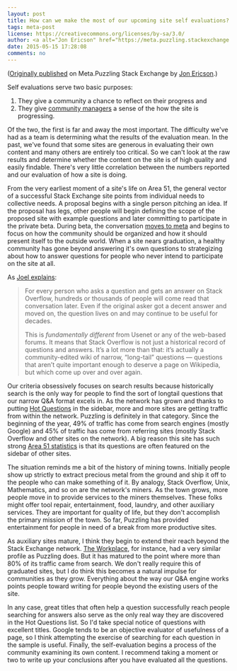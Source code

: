 ```yaml
---
layout: post
title: How can we make the most of our upcoming site self evaluations?
tags: meta-post 
license: https://creativecommons.org/licenses/by-sa/3.0/
author: <a alt="Jon Ericson" href="https://meta.puzzling.stackexchange.com/users/15/jon-ericson">Jon Ericson</a>
date: 2015-05-15 17:28:08
comments: no
---
```


([Originally published](https://meta.puzzling.stackexchange.com/a/3020/15) on Meta.Puzzling Stack Exchange by <a alt="Jon Ericson" href="https://meta.puzzling.stackexchange.com/users/15/jon-ericson">Jon Ericson</a>.)

Self evaluations serve two basic purposes:

1. They give a community a chance to reflect on their progress and
2. They give [community managers](https://meta.stackexchange.com/questions/99338/who-are-the-community-managers-and-what-do-they-do) a sense of the how the site is progressing.

Of the two, the first is far and away the most important. The difficulty we've had as a team is determining what the results of the evaluation mean. In the past, we've found that some sites are generous in evaluating their own content and many others are entirely too critical. So we can't look at the raw results and determine whether the content on the site is of high quality and easily findable. There's very little correlation between the numbers reported and our evaluation of how a site is doing.

From the very earliest moment of a site's life on Area 51, the general vector of a successful Stack Exchange site points from individual needs to collective needs. A proposal begins with a single person pitching an idea. If the proposal has legs, other people will begin defining the scope of the proposed site with example questions and later committing to participate in the private beta. During beta, the conversation [moves to meta](https://blog.stackoverflow.com/2010/07/the-7-essential-meta-questions-of-every-beta/) and begins to focus on how the community should be organized and how it should present itself to the outside world. When a site nears graduation, a healthy community has gone beyond answering it's own questions to strategizing about how to answer questions for people who never intend to participate on the site at all.

As [Joel explains](https://blog.stackoverflow.com/2011/01/the-wikipedia-of-long-tail-programming-questions/):

> For every person who asks a question and gets an answer on Stack Overflow, hundreds or thousands of people will come read that conversation later. Even if the original asker got a decent answer and moved on, the question lives on and may continue to be useful for decades.
> 
> This is _fundamentally different_ from Usenet or any of the web-based forums. It means that Stack Overflow is not just a historical record of questions and answers. It’s a lot more than that: it’s actually a community-edited wiki of narrow, “long-tail” questions — questions that aren’t quite important enough to deserve a page on Wikipedia, but which come up over and over again.

Our criteria obsessively focuses on search results because historically search is the only way for people to find the sort of longtail questions that our narrow Q&A format excels in. As the network has grown and thanks to putting [Hot Questions](https://meta.stackexchange.com/questions/219922/what-is-the-goal-of-hot-network-questions) in the sidebar, more and more sites are getting traffic from within the network. Puzzling is definitely in that category. Since the beginning of the year, 49% of traffic has come from search engines (mostly Google) and 45% of traffic has come from referring sites (mostly Stack Overflow and other sites on the network). A big reason this site has such strong [Area 51 statistics](https://area51.stackexchange.com/proposals/45128/puzzling) is that its questions are often featured on the sidebar of other sites.

The situation reminds me a bit of the history of mining towns. Initially people show up strictly to extract precious metal from the ground and ship it off to the people who can make something of it. By analogy, Stack Overflow, Unix, Mathematics, and so on are the network's miners. As the town grows, more people move in to provide services to the miners themselves. These folks might offer tool repair, entertainment, food, laundry, and other auxiliary services. They are important for quality of life, but they don't accomplish the primary mission of the town. So far, Puzzling has provided entertainment for people in need of a break from more productive sites.

As auxiliary sites mature, I think they begin to extend their reach beyond the Stack Exchange network. [The Workplace](https://workplace.stackexchange.com/), for instance, had a very similar profile as Puzzling does. But it has matured to the point where more than 80% of its traffic came from search. We don't really require this of graduated sites, but I do think this becomes a natural impulse for communities as they grow. Everything about the way our Q&A engine works points people toward writing for people beyond the existing users of the site.

In any case, great titles that often help a question successfully reach people searching for answers also serve as the only real way they are discovered in the Hot Questions list. So I'd take special notice of questions with excellent titles. Google tends to be an objective evaluator of usefulness of a page, so I think attempting the exercise of searching for each question in the sample is useful. Finally, the self-evaluation begins a process of the community examining its own content. I recommend taking a moment or two to write up your conclusions after you have evaluated all the questions.


